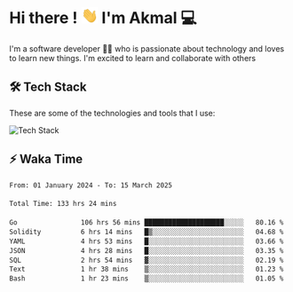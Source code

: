 # Hi there ! <img src="https://github.com/ABSphreak/ABSphreak/blob/master/gifs/Hi.gif" width="30"> I'm Akmal  💻

I'm a software developer 👨‍💻 who is passionate about technology and loves to learn new things. I'm excited to learn and collaborate with others

## 🛠️ Tech Stack

These are some of the technologies and tools that I use:

![Tech Stack](https://skillicons.dev/icons?i=typescript,nodejs,javascript,express,nest,sequelize,go,rabbitmq,python,solidity,react,vue,next,nuxtjs,webpack,vite,tailwindcss,bootstrap,css,scss,html,vercel,firebase,heroku,netlify,docker,postgresql,mongodb,redis,mysql,graphql,git,github,gitlab,vscode,figma,postman,pytorch,tensorflow,bash)

## ⚡ Waka Time
<!--START_SECTION:waka-->

```txt
From: 01 January 2024 - To: 15 March 2025

Total Time: 133 hrs 24 mins

Go                106 hrs 56 mins ████████████████████░░░░░   80.16 %
Solidity          6 hrs 14 mins   █▒░░░░░░░░░░░░░░░░░░░░░░░   04.68 %
YAML              4 hrs 53 mins   █░░░░░░░░░░░░░░░░░░░░░░░░   03.66 %
JSON              4 hrs 28 mins   █░░░░░░░░░░░░░░░░░░░░░░░░   03.35 %
SQL               2 hrs 54 mins   ▓░░░░░░░░░░░░░░░░░░░░░░░░   02.19 %
Text              1 hr 38 mins    ▒░░░░░░░░░░░░░░░░░░░░░░░░   01.23 %
Bash              1 hr 23 mins    ▒░░░░░░░░░░░░░░░░░░░░░░░░   01.05 %
```

<!--END_SECTION:waka-->


